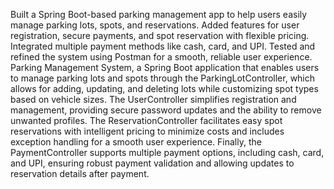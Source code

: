 Built a Spring Boot-based parking management app to help users easily manage parking lots, spots, and reservations. Added features for user registration, secure payments, and spot reservation with flexible pricing. Integrated multiple payment methods like cash, card, and UPI. Tested and refined the system using Postman for a smooth, reliable user experience.
Parking Management System, a Spring Boot application that enables users to manage parking lots and spots through the ParkingLotController, which allows for adding, updating, and deleting lots while customizing spot types based on vehicle sizes. The UserController simplifies registration and management, providing secure password updates and the ability to remove unwanted profiles. The ReservationController facilitates easy spot reservations with intelligent pricing to minimize costs and includes exception handling for a smooth user experience. Finally, the PaymentController supports multiple payment options, including cash, card, and UPI, ensuring robust payment validation and allowing updates to reservation details after payment.
